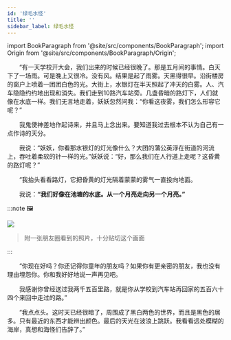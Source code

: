 ```yaml
---
id: '绿毛水怪'
title: ''
sidebar_label: 绿毛水怪
---
```


import BookParagraph from '@site/src/components/BookParagraph';
import Origin from '@site/src/components/BookParagraph/Origin';

<BookParagraph section="一">
&emsp;&emsp;“有一天学校开大会，我们出来的时候已经很晚了。那是五月间的事情。白天下了一场雨。可是晚上又很冷。没有风。结果是起了雨雾。天黑得很早。沿街楼房的窗户上喷着一团团白色的光。大街上，水银灯在半天照起了冲天的白雾。人、汽车隐隐约约地出现和消失。我们走到10路汽车站旁。几盏昏暗的路灯下，人们就像在水底一样。我们无言地走着，妖妖忽然问我：“你看这夜雾，我们怎么形容它呢？”

&emsp;&emsp;我鬼使神差地作起诗来，并且马上念出来。要知道我过去根本不认为自己有一点作诗的天分。

&emsp;&emsp;我说：“妖妖，你看那水银灯的灯光像什么？大团的蒲公英浮在街道的河流上，吞吐着柔软的针一样的光。”妖妖说：“好，那么我们在人行道上走呢？这昏黄的路灯呢？”

&emsp;&emsp;“我抬头看看路灯，它把昏黄的灯光隔着蒙蒙的雾气一直投向地面。

&emsp;&emsp;我说：**“我们好像在池塘的水底。从一个月亮走向另一个月亮。”**

:::note 🖼️

![](https://pictures-1304295136.cos.ap-guangzhou.myqcloud.com/reading-note-img/%E7%BB%BF%E6%AF%9B%E6%B0%B4%E6%80%AA.jpg)

> 附一张朋友圈看到的照片，十分贴切这个画面

:::

</BookParagraph>


<BookParagraph section="二">
&emsp;&emsp;“你现在好吗？你还记得你童年的朋友吗？如果你有更亲密的朋友，我也没有理由埋怨你。你和我好好地说一声再见吧。

&emsp;&emsp;我感谢你曾经送过我两千五百里路，就是你从学校到汽车站再回家的五百六十四个来回中走过的路。”
</BookParagraph>


<BookParagraph section="三">
&emsp;&emsp;“我点点头。这时天已经很暗了，周围成了黑白两色的世界，而且是黑色的居多。只有最近的东西才能辨出颜色。最后的天光在波浪上跳跃。我看看远处模糊的海岸，真想和海怪们告辞了。”
</BookParagraph>

<Origin book_name="《绿毛水怪》" author="王小波" />